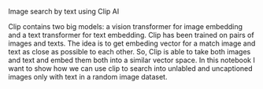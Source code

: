 
Image search by text using Clip AI

Clip contains two big models: a vision transformer for image embedding and a text transformer for text embedding. Clip has been trained on pairs of images and texts. The idea is to get embeding vector for a match image and text as close as possible to each other. So, Clip is able to take both images and text and embed them both into a similar vector space. In this notebook I want to show how we can use clip to search into unlabled and uncaptioned images only with text in a random image dataset.

